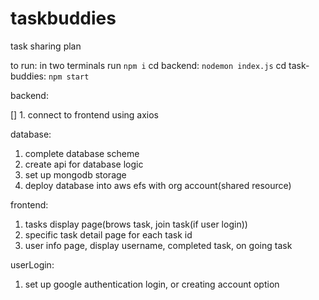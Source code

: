 # taskbuddies

task sharing plan

to run:
in two terminals run `npm i`
cd backend: `nodemon index.js`
cd task-buddies: `npm start`

backend:

[] 1. connect to frontend using axios

database:

1. complete database scheme
2. create api for database logic
3. set up mongodb storage
4. deploy database into aws efs with org account(shared resource)

frontend:

1. tasks display page(brows task, join task(if user login))
2. specific task detail page for each task id
3. user info page, display username, completed task, on going task

userLogin:

1. set up google authentication login, or creating account option
